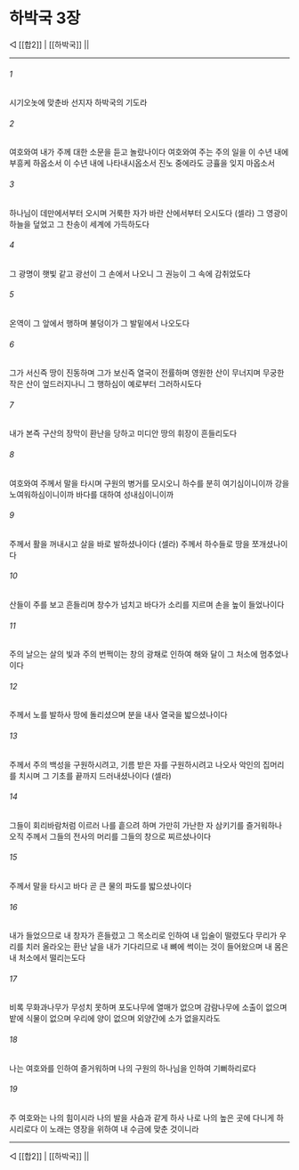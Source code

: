 ﻿# 하박국 3장

◁ [[합2]] | [[하박국]] ||
***

###### 1
시기오놋에 맞춘바 선지자 하박국의 기도라

###### 2
여호와여 내가 주께 대한 소문을 듣고 놀랐나이다 여호와여 주는 주의 일을 이 수년 내에 부흥케 하옵소서 이 수년 내에 나타내시옵소서 진노 중에라도 긍휼을 잊지 마옵소서

###### 3
하나님이 데만에서부터 오시며 거룩한 자가 바란 산에서부터 오시도다 (셀라) 그 영광이 하늘을 덮었고 그 찬송이 세계에 가득하도다

###### 4
그 광명이 햇빛 같고 광선이 그 손에서 나오니 그 권능이 그 속에 감취었도다

###### 5
온역이 그 앞에서 행하며 불덩이가 그 발밑에서 나오도다

###### 6
그가 서신즉 땅이 진동하며 그가 보신즉 열국이 전률하며 영원한 산이 무너지며 무궁한 작은 산이 엎드러지나니 그 행하심이 예로부터 그러하시도다

###### 7
내가 본즉 구산의 장막이 환난을 당하고 미디안 땅의 휘장이 흔들리도다

###### 8
여호와여 주께서 말을 타시며 구원의 병거를 모시오니 하수를 분히 여기심이니이까 강을 노여워하심이니이까 바다를 대하여 성내심이니이까

###### 9
주께서 활을 꺼내시고 살을 바로 발하셨나이다 (셀라) 주께서 하수들로 땅을 쪼개셨나이다

###### 10
산들이 주를 보고 흔들리며 창수가 넘치고 바다가 소리를 지르며 손을 높이 들었나이다

###### 11
주의 날으는 살의 빛과 주의 번쩍이는 창의 광채로 인하여 해와 달이 그 처소에 멈추었나이다

###### 12
주께서 노를 발하사 땅에 돌리셨으며 분을 내사 열국을 밟으셨나이다

###### 13
주께서 주의 백성을 구원하시려고, 기름 받은 자를 구원하시려고 나오사 악인의 집머리를 치시며 그 기초를 끝까지 드러내셨나이다 (셀라)

###### 14
그들이 회리바람처럼 이르러 나를 흩으려 하며 가만히 가난한 자 삼키기를 즐거워하나 오직 주께서 그들의 전사의 머리를 그들의 창으로 찌르셨나이다

###### 15
주께서 말을 타시고 바다 곧 큰 물의 파도를 밟으셨나이다

###### 16
내가 들었으므로 내 창자가 흔들렸고 그 목소리로 인하여 내 입술이 떨렸도다 무리가 우리를 치러 올라오는 환난 날을 내가 기다리므로 내 뼈에 썩이는 것이 들어왔으며 내 몸은 내 처소에서 떨리는도다

###### 17
비록 무화과나무가 무성치 못하며 포도나무에 열매가 없으며 감람나무에 소출이 없으며 밭에 식물이 없으며 우리에 양이 없으며 외양간에 소가 없을지라도

###### 18
나는 여호와를 인하여 즐거워하며 나의 구원의 하나님을 인하여 기뻐하리로다

###### 19
주 여호와는 나의 힘이시라 나의 발을 사슴과 같게 하사 나로 나의 높은 곳에 다니게 하시리로다 이 노래는 영장을 위하여 내 수금에 맞춘 것이니라

***
◁ [[합2]] | [[하박국]] ||